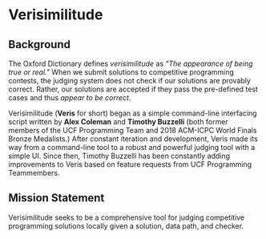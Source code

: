 # Verisimilitude

## Background

The Oxford Dictionary defines *verisimilitude* as *"The appearance of being true or real."* When we submit solutions to competitive programming contests, the judging system does not check if our solutions are provably correct. Rather, our solutions are accepted if they pass the pre-defined test cases and thus *appear to be correct*.

Verisimilitude (**Veris** for short) began as a simple command-line interfacing script written by **Alex Coleman** and **Timothy Buzzelli** (both former members of the UCF Programming Team and 2018 ACM-ICPC World Finals Bronze Medalists.) After constant iteration and development, Veris made its way from a command-line tool to a robust and powerful judging tool with a simple UI. Since then, Timothy Buzzelli has been constantly adding improvements to Veris based on feature requests from UCF Programming Teammembers.

## Mission Statement

Verisimilitude seeks to be a comprehensive tool for judging competitive programming solutions locally given a solution, data path, and checker.

